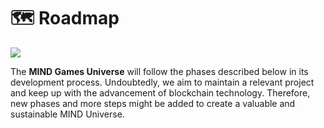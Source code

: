 # 🗺 Roadmap

![](../../.gitbook/assets/Planet\_2.png)

The **MIND Games Universe** will follow the phases described below in its development process. Undoubtedly, we aim to maintain a relevant project and keep up with the advancement of blockchain technology. Therefore, new phases and more steps might be added to create a valuable and sustainable MIND Universe.
